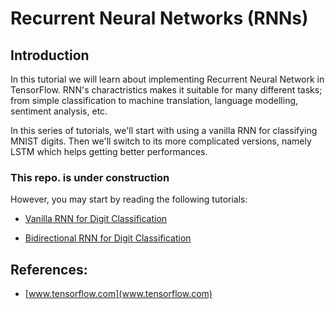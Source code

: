 # Recurrent Neural Networks (RNNs)

## Introduction

In this tutorial we will learn about implementing Recurrent Neural Network in TensorFlow. 
RNN's charactristics makes it suitable for many different tasks; from simple classification to machine translation, language modelling, sentiment analysis, etc.

In this series of tutorials, we'll start with using a vanilla RNN for classifying MNIST digits. 
Then we'll switch to its more complicated versions, namely LSTM which helps getting better performances.


### This repo. is under construction
However, you may start by reading the following tutorials:
- [Vanilla RNN for Digit Classification](https://github.com/easy-tensorflow/easy-tensorflow/blob/master/7_Recurrent_Neural_Network/Tutorials/01_Vanilla_RNN_for_Classification.ipynb)

- [Bidirectional RNN for Digit Classification](https://github.com/easy-tensorflow/easy-tensorflow/blob/master/7_Recurrent_Neural_Network/Tutorials/02_Bidirectional_RNN_for_Classification.ipynb)

## References:
* [www.tensorflow.com](www.tensorflow.com)
